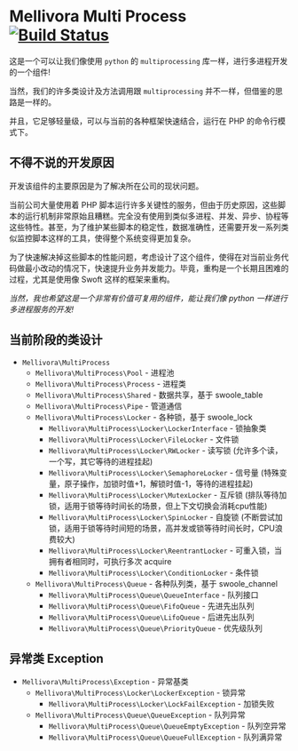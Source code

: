 # Mellivora Multi Process [![Build Status](https://api.travis-ci.org/zhouyl/mellivora-multiprocess.svg?branch=master)](https://travis-ci.org/zhouyl/mellivora-multiprocess)

这是一个可以让我们像使用 `python` 的 `multiprocessing` 库一样，进行多进程开发的一个组件!

当然，我们的许多类设计及方法调用跟 `multiprocessing` 并不一样，但借鉴的思路是一样的。

并且，它足够轻量级，可以与当前的各种框架快速结合，运行在 PHP 的命令行模式下。

## 不得不说的开发原因

开发该组件的主要原因是为了解决所在公司的现状问题。

当前公司大量使用着 PHP 脚本运行许多关键性的服务，但由于历史原因，这些脚本的运行机制非常原始且糟糕。完全没有使用到类似多进程、并发、异步、协程等这些特性。甚至，为了维护某些脚本的稳定性，数据准确性，还需要开发一系列类似监控脚本这样的工具，使得整个系统变得更加复杂。

为了快速解决掉这些脚本的性能问题，考虑设计了这个组件，使得在对当前业务代码做最小改动的情况下，快速提升业务并发能力。毕竟，重构是一个长期且困难的过程，尤其是使用像 Swoft 这样的框架来重构。

*当然，我也希望这是一个非常有价值可复用的组件，能让我们像 python 一样进行多进程服务的开发!*

## 当前阶段的类设计

- `Mellivora\MultiProcess`
    - `Mellivora\MultiProcess\Pool` - 进程池
    - `Mellivora\MultiProcess\Process` - 进程类
    - `Mellivora\MultiProcess\Shared` - 数据共享，基于 swoole_table
    - `Mellivora\MultiProcess\Pipe` - 管道通信
    - `Mellivora\MultiProcess\Locker` - 各种锁，基于 swoole_lock
        - `Mellivora\MultiProcess\Locker\LockerInterface` - 锁抽象类
        - `Mellivora\MultiProcess\Locker\FileLocker` - 文件锁
        - `Mellivora\MultiProcess\Locker\RWLocker` - 读写锁 (允许多个读，一个写，其它等待的进程挂起)
        - `Mellivora\MultiProcess\Locker\SemaphoreLocker` - 信号量 (特殊变量，原子操作，加锁时值+1，解锁时值-1，等待的进程挂起)
        - `Mellivora\MultiProcess\Locker\MutexLocker` - 互斥锁 (排队等待加锁，适用于锁等待时间长的场景，但上下文切换会消耗cpu性能)
        - `Mellivora\MultiProcess\Locker\SpinLocker` - 自旋锁 (不断尝试加锁，适用于锁等待时间短的场景，高并发或锁等待时间长时，CPU浪费较大)
        - `Mellivora\MultiProcess\Locker\ReentrantLocker` - 可重入锁，当拥有者相同时，可执行多次 acquire
        - `Mellivora\MultiProcess\Locker\ConditionLocker` - 条件锁
    - `Mellivora\MultiProcess\Queue` - 各种队列类，基于 swoole_channel
        - `Mellivora\MultiProcess\Queue\QueueInterface` - 队列接口
        - `Mellivora\MultiProcess\Queue\FifoQueue` - 先进先出队列
        - `Mellivora\MultiProcess\Queue\LifoQueue` - 后进先出队列
        - `Mellivora\MultiProcess\Queue\PriorityQueue` - 优先级队列

## 异常类 Exception

- `Mellivora\MultiProcess\Exception` - 异常基类
    - `Mellivora\MultiProcess\Locker\LockerException` - 锁异常
        - `Mellivora\MultiProcess\Locker\LockFailException` - 加锁失败
    - `Mellivora\MultiProcess\Queue\QueueException` - 队列异常
        - `Mellivora\MultiProcess\Queue\QueueEmptyException` - 队列空异常
        - `Mellivora\MultiProcess\Queue\QueueFullException` - 队列满异常
